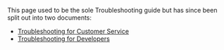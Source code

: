 This page used to be the sole Troubleshooting guide but has since been split out into two documents:

 * [Troubleshooting for Customer Service](Troubleshooting-for-Customer-Service)
 * [Troubleshooting for Developers](Troubleshooting-for-Developers)